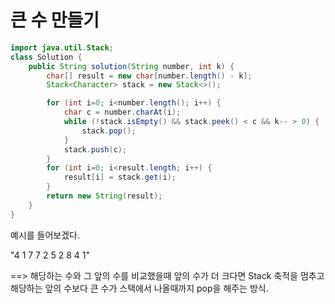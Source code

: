 # 큰 수 만들기

```java
import java.util.Stack;
class Solution {
    public String solution(String number, int k) {
        char[] result = new char[number.length() - k];
        Stack<Character> stack = new Stack<>();

        for (int i=0; i<number.length(); i++) {
            char c = number.charAt(i);
            while (!stack.isEmpty() && stack.peek() < c && k-- > 0) {
                stack.pop();
            }
            stack.push(c);
        }
        for (int i=0; i<result.length; i++) {
            result[i] = stack.get(i);
        }
        return new String(result);
    }
}
```



예시를 들어보겠다.

"4 1 7 7 2 5 2 8 4 1"



==> 해당하는 수와 그 앞의 수를 비교했을때 앞의 수가 더 크다면 Stack 축적을 멈추고 해당하는 앞의 수보다 큰 수가 스택에서 나올때까지 pop을 해주는 방식.


